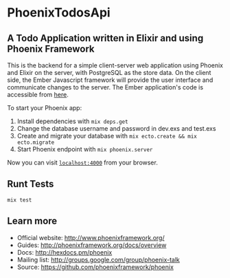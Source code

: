 # PhoenixTodosApi

## A Todo Application written in Elixir and using Phoenix Framework
This is the backend for a simple client-server web application using Phoenix and Elixir on the server, with PostgreSQL as the store data. On the client side, the Ember Javascript framework will provide the user interface and communicate changes to the server. The Ember application's code is accessible from [here](https://github.com/daqo/elixir-ember-todo).

To start your Phoenix app:

  1. Install dependencies with `mix deps.get`
  2. Change the database username and password in dev.exs and test.exs
  2. Create and migrate your database with `mix ecto.create && mix ecto.migrate`
  3. Start Phoenix endpoint with `mix phoenix.server`

Now you can visit [`localhost:4000`](http://localhost:4000) from your browser.

## Runt Tests
`mix test`

## Learn more

  * Official website: http://www.phoenixframework.org/
  * Guides: http://phoenixframework.org/docs/overview
  * Docs: http://hexdocs.pm/phoenix
  * Mailing list: http://groups.google.com/group/phoenix-talk
  * Source: https://github.com/phoenixframework/phoenix
